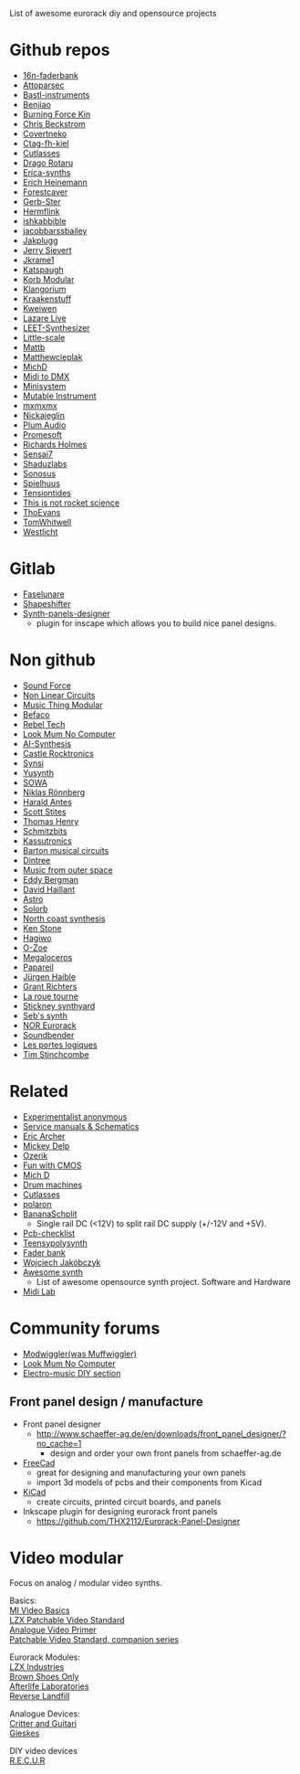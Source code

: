 List of awesome eurorack diy and opensource projects

# Github repos
 * [16n-faderbank](https://github.com/16n-faderbank)
 * [Attoparsec](https://github.com/attoparsec)
 * [Bastl-instruments](https://github.com/bastl-instruments)
 * [Benjiao](https://github.com/benjiao)
 * [Burning Force Kin](https://github.com/BurningForceKin/ModularSynthStuff)
 * [Chris Beckstrom](https://github.com/chrisbeckstrom/diy_modular_synthesizer) 
 * [Covertneko](https://github.com/covertneko)
 * [Ctag-fh-kiel](https://github.com/ctag-fh-kiel)
 * [Cutlasses](https://github.com/cutlasses)
 * [Drago Rotaru](https://github.com/DragosRotaru/SynthFromScratch)
 * [Erica-synths](https://github.com/erica-synths/diy-eurorack)
 * [Erich Heinemann](https://github.com/ErichHeinemann)
 * [Forestcaver](https://github.com/forestcaver/Analog-Voice)
 * [Gerb-Ster](https://github.com/gerb-ster)
 * [Hermflink](https://github.com/hermflink)
 * [ishkabbible](https://github.com/ishkabbible)
 * [jacobbarssbailey](https://github.com/jacobbarssbailey/vco3340)
 * [Jakplugg](https://github.com/jakplugg)
 * [Jerry Sievert](https://github.com/JerrySievert/EurorackClock)
 * [Jkrame1](https://github.com/jkrame1)
 * [Katspaugh](https://github.com/katspaugh/arduino-modular-synth)
 * [Korb Modular](https://github.com/Korb-Modular)
 * [Klangorium](https://github.com/hexagon5un/klangorium)
 * [Kraakenstuff](https://github.com/kraakenstuff)
 * [Kweiwen](https://github.com/kweiwen)
 * [Lazare Live](https://github.com/LazareLive/AnalogDrumMachine)
 * [LEET-Synthesizer](https://github.com/vonkonow/LEET-Synthesizer)
 * [Little-scale](https://github.com/little-scale/eurorack)
 * [Mattb](https://github.com/mattb)
 * [Matthewcieplak](https://github.com/matthewcieplak)
 * [MichD](https://github.com/michd/modular-synth)
 * [Midi to DMX](https://github.com/matthova/arduino_midi_to_dmx)
 * [Minisystem](https://github.com/minisystem/Eurorack)
 * [Mutable Instrument](https://github.com/pichenettes/eurorack)
 * [mxmxmx](https://github.com/mxmxmx)
 * [Nickajeglin](https://github.com/nickajeglin/Eurorack-pcbs)
 * [Plum Audio](https://github.com/Shayshez)
 * [Promesoft](https://github.com/promesoft)
 * [Richards Holmes](https://github.com/holmesrichards/Directory)
 * [Sensai7](https://github.com/sensai7/OpenEuroBoard)
 * [Shaduzlabs](https://github.com/shaduzlabs/synapse)
 * [Sonosus](https://github.com/Sonosus)
 * [Spielhuus](https://github.com/spielhuus/elektrophon)
 * [Tensiontides](https://github.com/tensiontides/eurorack_arduino)
 * [This is not rocket science](https://github.com/ThisIsNotRocketScience/Eurorack-Modules)
 * [ThoEvans](https://github.com/ThoEvans/Eurorack)
 * [TomWhitwell](https://github.com/TomWhitwell)
 * [Westlicht](https://github.com/westlicht/performer-hardware)

# Gitlab
 * [Faselunare](https://gitlab.com/Faselunare)
 * [Shapeshifter](https://gitlab.com/Faselunare/shapeshifter)
 * [Synth-panels-designer](https://gitlab.com/Faselunare/synth-panels-designer/-/tree/master)
     * plugin for inscape which allows you to build nice panel designs.

# Non github
 * [Sound Force](https://sound-force.nl/?s=diy)
 * [Non Linear Circuits](https://www.nonlinearcircuits.com/modules)
 * [Music Thing Modular](https://www.musicthing.co.uk/)
 * [Befaco](https://www.befaco.org/)
 * [Rebel Tech](https://www.rebeltech.org/)
 * [Look Mum No Computer](https://www.lookmumnocomputer.com/projects#null)
 * [AI-Synthesis](https://aisynthesis.com/)
 * [Castle Rocktronics](http://castlerocktronics.com/modular.html)
 * [Synsi](https://syinsi.com/projects/)
 * [Yusynth](http://www.yusynth.net/modular) 
 * [SOWA](https://sowa.synth.net/modular/index.html)
 * [Niklas Rönnberg](http://familjenronnberg.se/~niklas/diy.php)
 * [Harald Antes](https://www.haraldswerk.de/index.html)
 * [Scott Stites](https://www.birthofasynth.com/Scott_Stites/SLS_main.html)
 * [Thomas Henry](https://www.birthofasynth.com/Thomas_Henry/TH_main.html)
 * [Schmitzbits](https://www.schmitzbits.de/index.html)
 * [Kassutronics](https://kassu2000.blogspot.com/p/modules.html)
 * [Barton musical circuits](http://www.bartonmusicalcircuits.com/synthstuff.html)
 * [Dintree](http://dintree.com/)
 * [Music from outer space](http://musicfromouterspace.com/)
 * [Eddy Bergman](https://www.eddybergman.com/)
 * [David Haillant](https://www.davidhaillant.com/category/electronic-projects/)
 * [Astro](https://sfcs.neocities.org/modules.html)
 * [Solorb](http://www.solorb.com/elect/musiccirc/)
 * [North coast synthesis](https://northcoastsynthesis.com/synth-diy-projects/)
 * [Ken Stone](http://www.synthpanel.com/)
 * [Hagiwo](https://note.com/solder_state)
 * [O-Zoe](http://www.ozoe.fr/articles.php?lng=fr&pg=275&mnuid=316&tconfig=0)
 * [Megaloceros](https://www.infinitesimal.eu/synth/categorie6/modules)
 * [Papareil](http://m.bareille.free.fr/synth.htm)
 * [Jürgen Haible](http://jhaible.com/legacy/)
 * [Grant Richters](https://web.archive.org/web/20140810101425/http://www.musicsynthesizer.com/DIY/Grant/grant_richters_synthdiy.htm)
 * [La roue tourne](https://www.la-roue-tourne.fr/index.php/modulaire)
 * [Stickney synthyard](http://www.stickneysynthyards.000space.com/?i=2)
 * [Seb's synth](https://burnit.co.uk/sdiy/)
 * [NOR Eurorack](https://noreurorack.wordpress.com/category/diy/)
 * [Soundbender](https://soundbender36.wordpress.com/)
 * [Les portes logiques](http://www.lesporteslogiques.net/wiki/openatelier/projet/module-eurorack-diy)
 * [Tim Stinchcombe](http://www.timstinchcombe.co.uk/index.php?pge=home)

# Related
 * [Experimentalist anonymous](http://experimentalistsanonymous.com/diy/index.php?dir=Schematics)
 * [Service manuals & Schematics](http://www.synfo.nl/pages/servicemanuals.html#sm)
 * [Eric Archer](http://www.ericarcher.net/page/2/)
 * [Mickey Delp](http://www.mickeydelp.com)
 * [Ozerik](https://www.instructables.com/member/ozerik/)
 * [Fun with CMOS](https://www.milkcrate.com.au/_other/sea-moss/)
 * [Mich D](https://michd.me/creations/)
 * [Drum machines](https://www.drummachines.de/beatboxer/)
 * [Cutlasses](http://www.cutlasses.co.uk/diy-devices/)
 * [polaron](https://github.com/zueblin/Polaron)
 * [BananaSchplit](https://github.com/pms67/BananaSchplit)
   * Single rail DC (<12V) to split rail DC supply (+/-12V and +5V).
 * [Pcb-checklist](https://github.com/azonenberg/pcb-checklist)
 * [Teensypolysynth](https://github.com/otem/teensypolysynth)
 * [Fader bank](https://github.com/16n-faderbank/16n)
 * [Wojciech Jakóbczyk](https://github.com/wjakobczyk) 
 * [Awesome synth](https://github.com/psykon/awesome-synth)
   * List of awesome opensource synth project. Software and Hardware
 * [Midi Lab](https://github.com/midilab)

 # Community forums
  * [Modwiggler(was Muffwiggler)](https://www.modwiggler.com/forum/index.php)
  * [Look Mum No Computer](https://lookmumnocomputer.discourse.group/)
  * [Electro-music DIY section](https://electro-music.com/forum/forum-112.html)

## Front panel design / manufacture
* Front panel designer
  * http://www.schaeffer-ag.de/en/downloads/front_panel_designer/?no_cache=1
    * design and order your own front panels from schaeffer-ag.de
* [FreeCad](https://github.com/FreeCAD/FreeCAD) 
  * great for designing and manufacturing your own panels
  * import 3d models of pcbs and their components from Kicad
* [KiCad](https://github.com/KiCad/kicad-source-mirror)
  * create circuits, printed circuit boards, and panels
* Inkscape plugin for designing eurorack front panels
  * https://github.com/THX2112/Eurorack-Panel-Designer
 
 
# Video modular
Focus on analog / modular video synths.

Basics:  
[MI Video Basics](https://github.com/thomasvanta/awesome-modular-video.git)  
[LZX Patchable Video Standard](https://community.lzxindustries.net/t/the-lzx-patchable-video-standard/842)  
[Analogue Video Primer](https://www.youtube.com/watch?v=kpeRcRG7xFs&t=112s)  
[Patchable Video Standard, companion series](https://community.lzxindustries.net/t/the-lzx-patchable-video-standard-companion-series/897)  


Eurorack Modules:  
[LZX Industries](https://lzxindustries.net)  
[Brown Shoes Only](https://www.brownshoesonly.com)  
[Afterlife Laboratories](https://www.afterlifelaboratories.com)  
[Reverse Landfill](https://www.reverselandfill.org)  

Analogue Devices:  
[Critter and Guitari](https://www.critterandguitari.com/etc)  
[Gieskes](https://www.gieskes.nl)

DIY video devices  
[R.E.C.U.R](https://github.com/langolierz/r_e_c_u_r)  
